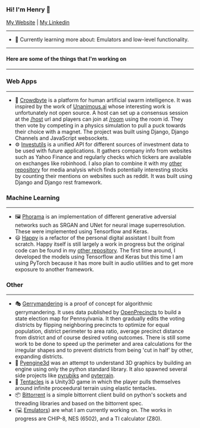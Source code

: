### Hi! I'm Henry 👋


[My Website](https://henryhaefliger.com) | [My Linkedin](https://linkedin.com/in/henry-haefliger)

---

- :seedling: Currently learning more about: Emulators and low-level functionality.

---

#### Here are some of the things that I'm working on

---

### Web Apps
---

- :handshake: [Crowdbyte](https://github.com) is a platform for human artificial swarm intelligence. It was inspired by the work of [Unanimous.ai](https://unanimous.ai) whose interesting work is unfortunately not open source. A host can set up a consensus session at the [/host](https://crowdbyte.co/host) url and players can join at [/room](https://crowdbyte.co/room) using the room id. They then vote by competing in a physics simulation to pull a puck towards their choice with a magnet. The project was built using Django, Django Channels and JavaScript websockets.
- :gear: [Investutils](https://github.com) is a unified API for different sources of investment data to be used with future applications. It gathers company info from websites such as Yahoo Finance and regularly checks which tickers are available on exchanges like robinhood. I also plan to combine it with my [other repository](https://github.com) for media analysis which finds potentially interesting stocks by counting their mentions on websites such as reddit. It was built using Django and Django rest framework.

### Machine Learning
---

- :framed_picture: [Phorama](https://github.com) is an implementation of different generative adversial networks such as SRGAN and UNet for neural image superresolution. These were implemented using Tensorflow and Keras.
- :smiley: [Happy](https://github.com) is a refactor of the personal digital assistant I built from scratch. Happy itself is still largely a work in progress but the original code can be found in my [other repository](https://github.com). The first time around, I developed the models using Tensorflow and Keras but this time I am using PyTorch because it has more built in audio utilities and to get more exposure to another framework.

### Other
---

- :performing_arts: [Gerrymandering](https://github.com) is a proof of concept for algorithmic gerrymandering. It uses data published by [OpenPrecincts](https://openprecincts.org) to build a state election map for Pennsylvania. It then gradually edits the voting districts by flipping neighboring precincts to optimize for equal population, district perimeter to area ratio, average precinct distance from district and of course desired voting outcomes. There is still some work to be done to speed up the perimeter and area calculations for the irregular shapes and to prevent districts from being 'cut in half' by other, expanding districts.
- :ice_cube: [Pyengine3d](https://github.com) was an attempt to understand 3D graphics by building an engine using only the python standard library. It also spawned several side projects like [pyrubiks](https://github.com) and [pyterrain](https://github.com).
- :octopus: [Tentacles](https://github.com) is a Unity3D game in which the player pulls themselves around infinite proceedural terrain using elastic tentacles.
- :package: [Bittorrent](https://github.com) is a simple bittorrent client build on python's sockets and threading libraries and based on the bittorrent spec.
- (:computer: [Emulators](https://github.com)) are what I am currently working on. The works in progress are CHIP-8, NES (6502), and a TI calculator (Z80).
